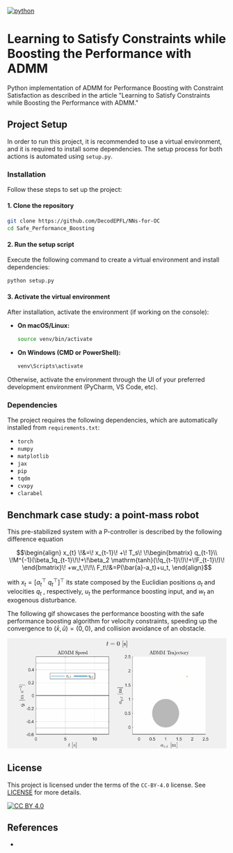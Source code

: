 [![python](https://img.shields.io/badge/python-3.12+-informational.svg)](https://www.python.org/downloads/)

# Learning to Satisfy Constraints while Boosting the Performance with ADMM

Python implementation of ADMM for Performance Boosting
with Constraint Satisfaction as described in the article
"Learning to Satisfy Constraints while Boosting the Performance with ADMM."

## Project Setup

In order to run this project, it is recommended to use a virtual environment,
and it is required to install some dependencies. 
The setup process for both actions is automated using `setup.py`.

### Installation

Follow these steps to set up the project:

#### 1. Clone the repository
```bash
git clone https://github.com/DecodEPFL/NNs-for-OC
cd Safe_Performance_Boosting
```

#### 2. Run the setup script
Execute the following command to create a virtual environment and install dependencies:
```bash
python setup.py
```

#### 3. Activate the virtual environment
After installation, activate the environment (if working on the console):
- **On macOS/Linux:**
  ```bash
  source venv/bin/activate
  ```
- **On Windows (CMD or PowerShell):**
  ```powershell
  venv\Scripts\activate
  ```
Otherwise, activate the environment through the UI 
of your preferred development environment (PyCharm, VS Code, etc).

### Dependencies
The project requires the following dependencies, which are automatically installed from `requirements.txt`:
- `torch`
- `numpy`
- `matplotlib`
- `jax`
- `pip`
- `tqdm`
- `cvxpy`
- `clarabel`

## Benchmark case study: a point-mass robot

This pre-stabilized system with a P-controller is described by the following difference equation

```math
\begin{align}
    x_{t} \!&=\! x_{t-1}\! +\! T_s\! \!\begin{bmatrix}
        q_{t-1}\\
        \!M^{-1}(\beta_1q_{t-1}\!\!+\!\beta_2 \mathrm{tanh}(\!q_{t-1}\!)\!+\!F_{t-1}\!)\!
    \end{bmatrix}\! +w_t,\!\!\\
    F_t\!&=P(\bar{a}-a_t)+u_t,
\end{align}
```
with $x_t=[a_t^\top ~ q_t^\top]^\top$ its state composed by the Euclidian positions $a_t$ and velocities $q_t$ , respectively, $u_t$ the performance boosting input, and $w_t$ an exogenous disturbance. 

The following gif showcases the performance boosting with the safe performance boosting algorithm for velocity constraints, speeding up the convergence to $(\bar{x},\bar{u})=(0,0)$, and collision avoidance of an obstacle.

<p align="center">
     <img src="gifs/safe_PB.gif" alt="Safe Performance Boosting Speed and Trajectory Evolutions">
</p> 

## License
This project is licensed under the terms of the `CC-BY-4.0` license.
See [LICENSE](LICENSE) for more details.


[![CC BY 4.0][cc-by-image]][cc-by] 

[cc-by]: http://creativecommons.org/licenses/by/4.0/
[cc-by-image]: https://i.creativecommons.org/l/by/4.0/88x31.png
[cc-by-shield]: https://img.shields.io/badge/License-CC%20BY%204.0-lightgrey.svg

## References
- 


